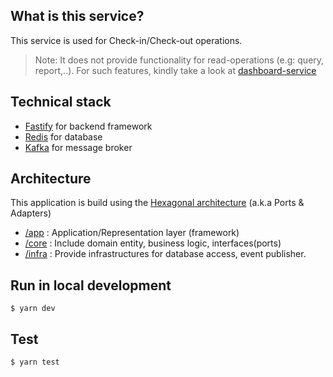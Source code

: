 ## What is this service?
This service is used for Check-in/Check-out operations.
> Note: It does not provide functionality for read-operations (e.g: query, report,..). For such features, kindly take a look at [dashboard-service](../dashboard-service)

## Technical stack
 - [Fastify](https://www.fastify.io) for backend framework
 - [Redis](https://redis.io) for database
 - [Kafka](https://kafka.apache.org) for message broker

## Architecture
This application is build using the [Hexagonal architecture](https://en.wikipedia.org/wiki/Hexagonal_architecture_(software)) (a.k.a Ports & Adapters)
 - [/app](./src/app) :  Application/Representation layer (framework)
 - [/core](./src/core) : Include domain entity, business logic, interfaces(ports) 
 - [/infra](./src/infra) : Provide infrastructures for database access, event publisher.

## Run in local development
```
$ yarn dev
```
## Test
```
$ yarn test
```